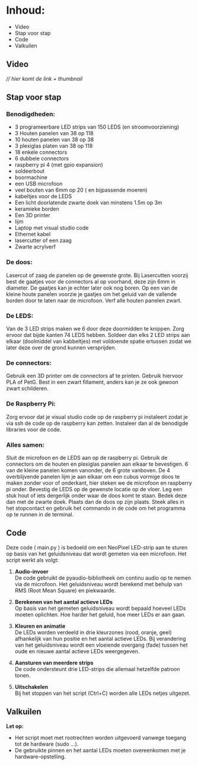 # Inhoud:
- Video
- Stap voor stap
- Code
- Valkuilen

## Video
*// hier komt de link + thumbnail*

## Stap voor stap
### Benodigdheden:
- 3 programeerbare LED strips van 150 LEDS (en stroomvoorziening)
- 3 Houten panelen van 38 op 118
- 10 houten panelen van 38 op 38
- 3 plexiglas platen van 38 op 118
- 18 enkele connectors
- 6 dubbele connectors
- raspberry pi 4 (met gpio expansion)
- soldeerbout
- boormachine
- een USB microfoon
- veel bouten van 6mm op 20 ( en bijpassende moeren)
- kabeltjes voor de LEDS
- Een licht doorlatende zwarte doek van minstens 1.5m op 3m
- keramieke borden
- Een 3D printer
- lijm
- Laptop met visual studio code
- Ethernet kabel
- lasercutter of een zaag
- Zwarte acrylverf

### De doos:
Lasercut of zaag de panelen op de gewenste grote. Bij Lasercutten voorzij best de gaatjes voor de connectors al op voorhand, deze zijn 6mm in diameter. De gaatjes kan je echter later ook nog boren. 
Op een van de kleine houte panelen voorzie je gaatjes om het geluid van de vallende borden door te laten naar de microfoon. Verf alle houten panelen zwart.
### De LEDS:
Van de 3 LED strips maken we 6 door deze doormidden te knippen. Zorg ervoor dat bijde kanten 74 LEDS hebben.
Soldeer dan elks 2 LED strips aan elkaar (doolmiddel van kabbeltjes) met voldoende spatie ertussen zodat we later deze over de grond kunnen versprijden.
### De connectors:
Gebruik een 3D printer om de connectors af te printen. Gebruik hiervoor PLA of PetG. Best in een zwart fillament, anders kan je ze ook gewoon zwart schilderen.
### De Raspberry Pi:
Zorg ervoor dat je visual studio code op de raspberry pi instaleert zodat je via ssh de code op de raspberry kan zetten. Instaleer dan al de benodigde libraries voor de code. 
### Alles samen:
Sluit de microfoon en de LEDS aan op de raspberry pi. Gebruik de connectors om de houten en plexiglas panelen aan elkaar te bevestigen. 6 van de kleine panelen komen vanonder, de 6 grote vanboven. De 4 overblijvende panelen lijm je aan elkaar om een cubus vormige doos te maken zonder voor of onderkant, hier steken we de microfoon en raspberry pi onder. Bevestig de LEDS op de gewenste locatie op de vloer. Leg een stuk hout of iets dergerlijk onder waar de doos komt te staan. Bedek deze dan met de zwarte doek. Plaats dan de doos op zijn plaats. Steek alles in het stopcontact en gebruik het commando in de code om het programma op te runnen in de terminal.
## Code
Deze code ( main.py ) is bedoeld om een NeoPixel LED-strip aan te sturen op basis van het geluidsniveau dat wordt gemeten via een microfoon. Het script werkt als volgt:

1. **Audio-invoer**  
   De code gebruikt de pyaudio-bibliotheek om continu audio op te nemen via de microfoon. Het geluidsniveau wordt berekend met behulp van RMS (Root Mean Square) en piekwaarde.

2. **Berekenen van het aantal actieve LEDs**  
   Op basis van het gemeten geluidsniveau wordt bepaald hoeveel LEDs moeten oplichten. Hoe harder het geluid, hoe meer LEDs er aan gaan.

3. **Kleuren en animatie**  
   De LEDs worden verdeeld in drie kleurzones (rood, oranje, geel) afhankelijk van hun positie en het aantal actieve LEDs. Bij verandering van het geluidsniveau wordt een vloeiende overgang (fade) tussen het oude en nieuwe aantal actieve LEDs weergegeven.

4. **Aansturen van meerdere strips**  
   De code ondersteunt drie LED-strips die allemaal hetzelfde patroon tonen.

5. **Uitschakelen**  
   Bij het stoppen van het script (Ctrl+C) worden alle LEDs netjes uitgezet.

## Valkuilen
**Let op:**
- Het script moet met rootrechten worden uitgevoerd vanwege toegang tot de hardware (sudo ...).
- De gebruikte pinnen en het aantal LEDs moeten overeenkomen met je hardware-opstelling.
